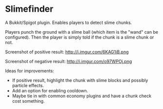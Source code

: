 # Slimefinder
A Bukkit/Spigot plugin. Enables players to detect slime chunks.

Players punch the ground with a slime ball (which item is the "wand" can be configured). Then the player is simply told if the chunk is a slime chunk or not.

Screenshot of positive result:
http://i.imgur.com/6KAG1iB.png

Screenshot of negative result:
http://i.imgur.com/o97WPOj.png

Ideas for improvements:
* If positive result, highlight the chunk with slime blocks and possibly particle effects.
* Add an option for enabling cooldown.
* Maybe tie in with common economy plugins and have a chunk check cost something.
